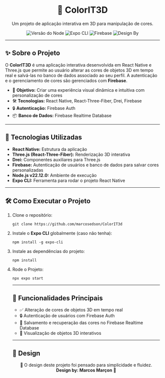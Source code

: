 <h1 align="center">🎨 ColorIT3D</h1>

<p align="center">
  Um projeto de aplicação interativa em 3D para manipulação de cores.<br>
</p>

<p align="center">
  <img src="https://img.shields.io/badge/Node-22.12.0-brightgreen" alt="Versão do Node">
  <img src="https://img.shields.io/badge/Expo%20CLI-Instalação%20Necessária-blue" alt="Expo CLI">
  <img src="https://img.shields.io/badge/Firebase-Auth%20%26%20Database-orange" alt="Firebase">
  <img src="https://img.shields.io/badge/Design%20by-Marcos%20Marçon-orange" alt="Design By">
</p>

---

<h2>✨ Sobre o Projeto</h2>

<p>O <strong>ColorIT3D</strong> é uma aplicação interativa desenvolvida em React Native e Three.js que permite ao usuário alterar as cores de objetos 3D em tempo real e salvá-las no banco de dados associado ao seu perfil. A autenticação e o gerenciamento de cores são gerenciados com <strong>Firebase</strong>.</p>

<ul>
  <li>🎯 <strong>Objetivo:</strong> Criar uma experiência visual dinâmica e intuitiva com personalização de cores</li>
  <li>🛠️ <strong>Tecnologias:</strong> React Native, React-Three-Fiber, Drei, Firebase</li>
  <li>🔒 <strong>Autenticação:</strong> Firebase Auth</li>
  <li>📦 <strong>Banco de Dados:</strong> Firebase Realtime Database</li>
</ul>

---

<h2>🚀 Tecnologias Utilizadas</h2>

<ul>
  <li><strong>React Native:</strong> Estrutura da aplicação</li>
  <li><strong>Three.js (React-Three-Fiber):</strong> Renderização 3D interativa</li>
  <li><strong>Drei:</strong> Componentes auxiliares para Three.js</li>
  <li><strong>Firebase:</strong> Autenticação de usuários e banco de dados para salvar cores personalizadas</li>
  <li><strong>Node.js v22.12.0:</strong> Ambiente de execução</li>
  <li><strong>Expo CLI:</strong> Ferramenta para rodar o projeto React Native</li>
</ul>

---

<h2>🛠️ Como Executar o Projeto</h2>

<ol>
  <li>Clone o repositório:</li>
  <pre><code>git clone https://github.com/marcosedson/ColorIT3d</code></pre>

  <li>Instale o <strong>Expo CLI</strong> globalmente (caso não tenha):</li>
  <pre><code>npm install -g expo-cli</code></pre>

  <li>Instale as dependências do projeto:</li>
  <pre><code>npm install</code></pre>
  
  <li>Rode o Projeto:</li>
  <pre><code>npx expo start</code></pre>


---

<h2>🧩 Funcionalidades Principais</h2>

<ul>
  <li>✅ Alteração de cores de objetos 3D em tempo real</li>
  <li>🔒 Autenticação de usuários com Firebase Auth</li>
  <li>💾 Salvamento e recuperação das cores no Firebase Realtime Database</li>
  <li>🎨 Visualização de objetos 3D interativos</li>
</ul>

---

<h2>🌟 Design</h2>

<p align="center">🧩 O design deste projeto foi pensado para simplicidade e fluidez. <br> <strong>Design by: Marcos Marçon</strong> 🎨</p></ol>
